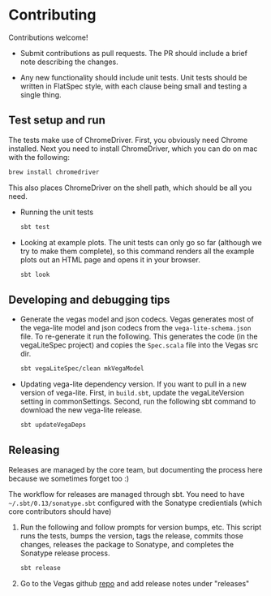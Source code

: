 # Contributing

Contributions welcome!

* Submit contributions as pull requests. The PR should include a brief
note describing the changes.

* Any new functionality should include unit tests. Unit tests should
be written in FlatSpec style, with each clause being small and testing a
single thing.

## Test setup and run

The tests make use of ChromeDriver. First, you obviously need Chrome installed.
Next you need to install ChromeDriver, which you can do on mac with the
following:

```bash
brew install chromedriver
```

This also places ChromeDriver on the shell path, which should be all you need.

* Running the unit tests

    ```bash
    sbt test
    ```

* Looking at example plots. The unit tests can only go so far (although
we try to make them complete), so this command renders all the example
plots out an HTML page and opens it in your browser.

    ```bash
    sbt look
    ```

## Developing and debugging tips

* Generate the vegas model and json codecs. Vegas generates most of the
vega-lite model and json codecs from the `vega-lite-schema.json` file. To
re-generate it run the following. This generates the code (in the vegaLiteSpec
project) and copies the `Spec.scala` file into the Vegas src dir.

    ```bash
    sbt vegaLiteSpec/clean mkVegaModel
    ```

* Updating vega-lite dependency version. If you want to pull in a new version
of vega-lite. First, in `build.sbt`, update the vegaLiteVersion setting in
commonSettings. Second, run the following sbt command to download the new
vega-lite release.

    ```bash
    sbt updateVegaDeps
    ```

## Releasing

Releases are managed by the core team, but documenting the process here
because we sometimes forget too :)

The workflow for releases are managed through sbt. You need to have `~/.sbt/0.13/sonatype.sbt`
configured with the Sonatype credientials (which core contributors should have)

1. Run the following and follow prompts for version bumps, etc. This script
runs the tests, bumps the version, tags the release, commits those changes,
releases the package to Sonatype, and completes the Sonatype release
process.

    ```bash
    sbt release
    ```

2. Go to the Vegas github [repo](https://github.com/vegas-viz/Vegas) and
add release notes under "releases"
